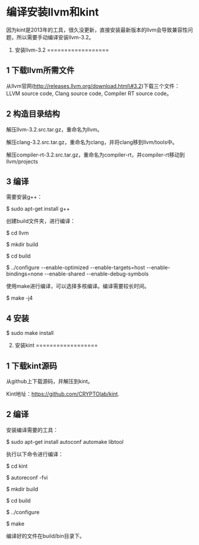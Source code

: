编译安装llvm和kint
==================

因为kint是2013年的工具，很久没更新，直接安装最新版本的llvm会导致兼容性问题，所以需要手动编译安装llvm-3.2。

1. 安装llvm-3.2
==================

1 下载llvm所需文件
------------------

从llvm官网(http://releases.llvm.org/download.html\#3.2)下载三个文件：LLVM source
code, Clang source code, Compiler RT source code。

2 构造目录结构
--------------

解压llvm-3.2.src.tar.gz，重命名为llvm。

解压clang-3.2.src.tar.gz，重命名为clang，并将clang移到llvm/tools中。

解压compiler-rt-3.2.src.tar.gz，重命名为compiler-rt，并compiler-rt移动到llvm/projects

3 编译
------

需要安装g++：

\$ sudo apt-get install g++

创建build文件夹，进行编译：

\$ cd llvm

\$ mkdir build

\$ cd build

\$ ../configure --enable-optimized --enable-targets=host --enable-bindings=none
--enable-shared --enable-debug-symbols

使用make进行编译，可以选择多核编译。编译需要较长时间。

\$ make -j4

4 安装
------

\$ sudo make install

2. 安装kint
==================

1 下载kint源码
--------------

从github上下载源码，并解压到kint。

Kint地址：<https://github.com/CRYPTOlab/kint>.

2 编译
------

安装编译需要的工具：

\$ sudo apt-get install autoconf automake libtool

执行以下命令进行编译：

\$ cd kint

\$ autoreconf -fvi

\$ mkdir build

\$ cd build

\$ ../configure

\$ make

编译好的文件在build/bin目录下。
